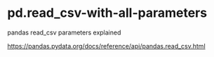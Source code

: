 # pd.read_csv-with-all-parameters
pandas read_csv parameters explained <br/>  

https://pandas.pydata.org/docs/reference/api/pandas.read_csv.html
